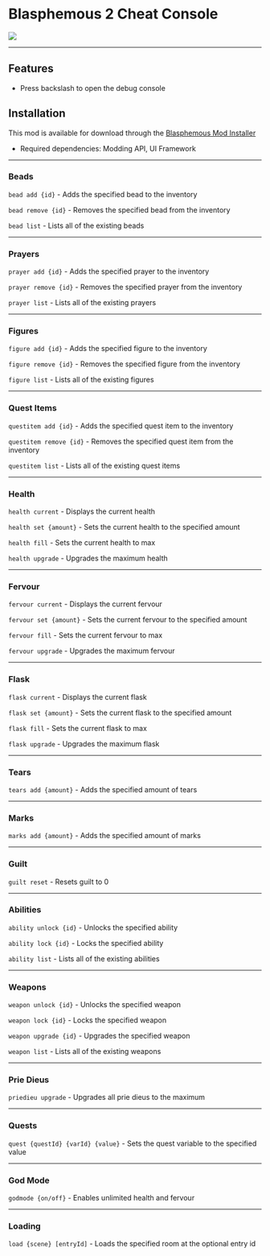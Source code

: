 # Blasphemous 2 Cheat Console

<img src="https://img.shields.io/github/downloads/BrandenEK/BlasII.CheatConsole/total?color=872124&style=for-the-badge">

---

## Features
- Press backslash to open the debug console

## Installation
This mod is available for download through the [Blasphemous Mod Installer](https://github.com/BrandenEK/Blasphemous.Modding.Installer)
- Required dependencies: Modding API, UI Framework

---

### Beads
```bead add {id}``` - Adds the specified bead to the inventory

```bead remove {id}``` - Removes the specified bead from the inventory

```bead list``` - Lists all of the existing beads

---

### Prayers
```prayer add {id}``` - Adds the specified prayer to the inventory

```prayer remove {id}``` - Removes the specified prayer from the inventory

```prayer list``` - Lists all of the existing prayers

---

### Figures
```figure add {id}``` - Adds the specified figure to the inventory

```figure remove {id}``` - Removes the specified figure from the inventory

```figure list``` - Lists all of the existing figures

---

### Quest Items
```questitem add {id}``` - Adds the specified quest item to the inventory

```questitem remove {id}``` - Removes the specified quest item from the inventory

```questitem list``` - Lists all of the existing quest items

---

### Health
```health current``` - Displays the current health

```health set {amount}``` - Sets the current health to the specified amount

```health fill``` - Sets the current health to max

```health upgrade``` - Upgrades the maximum health

---

### Fervour
```fervour current``` - Displays the current fervour

```fervour set {amount}``` - Sets the current fervour to the specified amount

```fervour fill``` - Sets the current fervour to max

```fervour upgrade``` - Upgrades the maximum fervour

---

### Flask
```flask current``` - Displays the current flask

```flask set {amount}``` - Sets the current flask to the specified amount

```flask fill``` - Sets the current flask to max

```flask upgrade``` - Upgrades the maximum flask

---

### Tears
```tears add {amount}``` - Adds the specified amount of tears

---

### Marks
```marks add {amount}``` - Adds the specified amount of marks

---

### Guilt
```guilt reset``` - Resets guilt to 0

---

### Abilities
```ability unlock {id}``` - Unlocks the specified ability

```ability lock {id}``` - Locks the specified ability

```ability list``` - Lists all of the existing abilities

---

### Weapons
```weapon unlock {id}``` - Unlocks the specified weapon

```weapon lock {id}``` - Locks the specified weapon

```weapon upgrade {id}``` - Upgrades the specified weapon

```weapon list``` - Lists all of the existing weapons

---

### Prie Dieus
```priedieu upgrade``` - Upgrades all prie dieus to the maximum

---

### Quests
```quest {questId} {varId} {value}``` - Sets the quest variable to the specified value

---

### God Mode
```godmode {on/off}``` - Enables unlimited health and fervour

---

### Loading
```load {scene} [entryId]``` - Loads the specified room at the optional entry id
